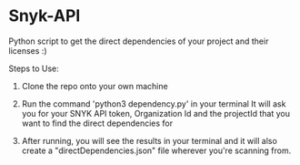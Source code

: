 # Snyk-API
Python script to get the direct dependencies of your project and their licenses :) 

Steps to Use:

1. Clone the repo onto your own machine

2. Run the command 'python3 dependency.py' in your terminal
    It will ask you for your SNYK API token, Organization Id and the projectId that you want to find the 
    direct dependencies for
    
3. After running, you will see the results in your terminal and it will also create a "directDependencies.json" file wherever you're
   scanning from.
   
   
